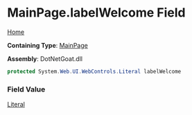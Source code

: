 # MainPage\.labelWelcome Field

[Home](../../../../../README.md)

**Containing Type**: [MainPage](../README.md)

**Assembly**: DotNetGoat\.dll

```csharp
protected System.Web.UI.WebControls.Literal labelWelcome
```

### Field Value

[Literal](https://docs.microsoft.com/en-us/dotnet/api/system.web.ui.webcontrols.literal)

